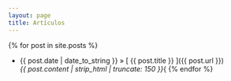 ```yaml
---
layout: page
title: Artículos
---
```


{% for post in site.posts %}

  * {{ post.date | date_to_string }} &raquo; [ {{ post.title }} ]({{ post.url }}) <br> <i>{{ post.content | strip_html | truncate: 150 }}</i>{
{% endfor %}

